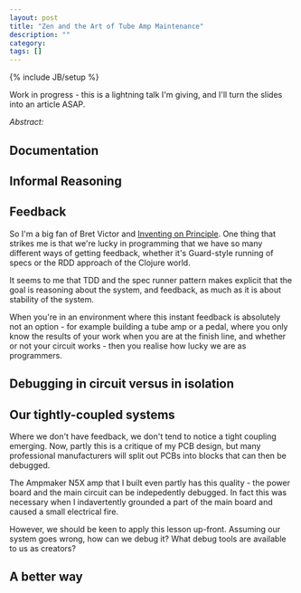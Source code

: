```yaml
---
layout: post
title: "Zen and the Art of Tube Amp Maintenance"
description: ""
category: 
tags: []
---
```

{% include JB/setup %}

Work in progress - this is a lightning talk I'm giving, and I'll turn the slides into an article ASAP.

*Abstract:* 

## Documentation

## Informal Reasoning

## Feedback

So I'm a big fan of Bret Victor and [Inventing on Principle](https://vimeo.com/36579366). One thing that strikes me is that we're lucky in programming that we have so many different ways of getting feedback, whether it's Guard-style running of specs or the RDD approach of the Clojure world.

It seems to me that TDD and the spec runner pattern makes explicit that the goal is reasoning about the system, and feedback, as much as it is about stability of the system.

When you're in an environment where this instant feedback is absolutely not an option - for example building a tube amp or a pedal, where you only know the results of your work when you are at the finish line, and whether or not your circuit works - then you realise how lucky we are as programmers.

## Debugging in circuit versus in isolation

## Our tightly-coupled systems

Where we don't have feedback, we don't tend to notice a tight coupling emerging. Now, partly this is a critique of my PCB design, but many professional manufacturers will split out PCBs into blocks that can then be debugged.

The Ampmaker N5X amp that I built even partly has this quality - the power board and the main circuit can be indepedently debugged. In fact this was necessary when I indavertently grounded a part of the main board and caused a small electrical fire.

However, we should be keen to apply this lesson up-front. Assuming our system goes wrong, how can we debug it? What debug tools are available to us as creators?

## A better way


